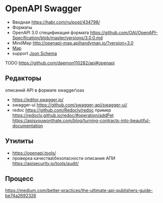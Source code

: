 # OpenAPI Swagger

- Вводная https://habr.com/ru/post/434798/
- Форматы
- OpenAPI 3.0 спецификация формата https://github.com/OAI/OpenAPI-Specification/blob/master/versions/3.0.0.md
- MindMap http://openapi-map.apihandyman.io/?version=3.0 
- [Map](http://openapi-map.apihandyman.io/)
- support [Json Schema](jsonschema.md)
 
TODO https://github.com/daemon110282/api#openapi

## Редакторы 

описаний API в формате swagger\oas
- https://editor.swagger.io/
- swagger-ui https://github.com/swagger-api/swagger-ui/
- redoc https://github.com/Redocly/redoc пример https://redocly.github.io/redoc/#operation/addPet https://apisyouwonthate.com/blog/turning-contracts-into-beautiful-documentation

## Утилиты
- https://openapi.tools/
- проверка качества\безопасности описания АПИ https://apisecurity.io/tools/audit/

## Процесс

https://medium.com/better-practices/the-ultimate-api-publishers-guide-be74a2692326
